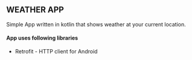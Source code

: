 ## WEATHER APP

Simple App written in kotlin that shows weather at your current location.

#### App uses following libraries

* Retrofit - HTTP client for Android
